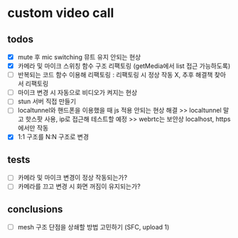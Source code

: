 # custom video call

## todos

- [x] mute 후 mic switching 뮤트 유지 안되는 현상
- [x] 카메라 및 마이크 스위칭 함수 구조 리팩토링 (getMedia에서 list 접근 가능하도록)
- [ ] 반복되는 코드 함수 이용해 리팩토링 : 리팩토링 시 정상 작동 X, 추후 해결책 찾아서 리팩토링
- [ ] 마이크 변경 시 자동으로 비디오가 켜지는 현상
- [ ] stun 서버 직접 만들기
- [ ] localtunnel와 핸드폰을 이용했을 때 js 적용 안되는 현상 해결 >> localtunnel 말고 핫스팟 사용, ip로 접근해 테스트할 예정 >> webrtc는 보안상 localhost, https에서만 작동
- [x] 1:1 구조를 N:N 구조로 변경

## tests

- [ ] 카메라 및 마이크 변경이 정상 작동되는가?
- [ ] 카메라를 끄고 변경 시 화면 꺼짐이 유지되는가?

## conclusions

- [ ] mesh 구조 단점을 상쇄할 방법 고민하기 (SFC, upload 1)
